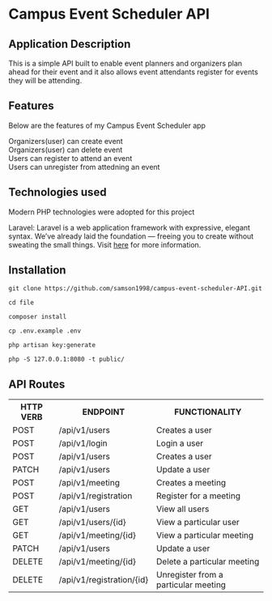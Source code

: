 # Campus Event Scheduler API


## Application Description
This is a simple API built to enable event planners and organizers plan ahead for their event and it also allows event attendants register for events they will be attending.

## Features
Below are the features of my Campus Event Scheduler app

Organizers(user) can create event<br/>
Organizers(user) can delete event<br/>
Users can register to attend an event<br/>
Users can unregister from attedning an event<br/>



## Technologies used

Modern PHP technologies were adopted for this project

Laravel: Laravel is a web application framework with expressive, elegant syntax. We’ve already laid the foundation — freeing you to create without sweating the small things.
Visit [here](https://laravel.com/) for more information.



## Installation

```
git clone https://github.com/samson1998/campus-event-scheduler-API.git

cd file

composer install

cp .env.example .env

php artisan key:generate

php -S 127.0.0.1:8080 -t public/
```





## API Routes

<table>
<tr><th>HTTP VERB</th><th>ENDPOINT</th><th>FUNCTIONALITY</th></tr>
<tr><td>POST</td> <td>/api/v1/users</td>  <td>Creates a user</td></tr>
<tr><td>POST</td> <td>/api/v1/login</td>  <td>Login a user</td></tr>
<tr><td>POST</td> <td>/api/v1/users</td>  <td>Creates a user</td></tr>
<tr><td>PATCH</td> <td>/api/v1/users</td>  <td>Update a user</td></tr>
    
<tr><td>POST</td> <td>/api/v1/meeting</td>  <td>Creates a meeting</td></tr>
<tr><td>POST</td> <td>/api/v1/registration</td>  <td>Register for a meeting</td></tr>

<tr><td>GET</td> <td>/api/v1/users</td>  <td>View all users</td></tr>
<tr><td>GET</td> <td>/api/v1/users/{id}</td>  <td>View a particular user</td></tr>
<tr><td>GET</td> <td>/api/v1/meeting/{id}</td>  <td>View a particular meeting</td></tr>
<tr><td>PATCH</td> <td>/api/v1/users</td>  <td>Update a user</td></tr>
<tr><td>DELETE</td> <td>/api/v1/meeting/{id}</td>  <td>Delete a particular meeting</td></tr>
<tr><td>DELETE</td> <td>/api/v1/registration/{id}</td>  <td>Unregister from a particular meeting</td></tr>



</table>
